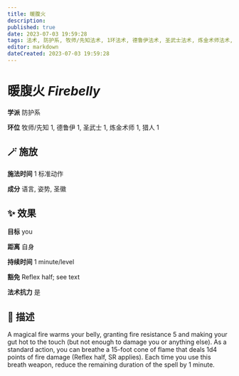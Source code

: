 ```yaml
---
title: 暖腹火
description: 
published: true
date: 2023-07-03 19:59:28
tags: 法术, 防护系, 牧师/先知法术, 1环法术, 德鲁伊法术, 圣武士法术, 炼金术师法术, 猎人法术
editor: markdown
dateCreated: 2023-07-03 19:59:28
---
```


# **暖腹火** *Firebelly*

**学派** 防护系 

**环位** 牧师/先知 1, 德鲁伊 1, 圣武士 1, 炼金术师 1, 猎人 1

## 🪄 施放

**施法时间** 1 标准动作

**成分** 语言, 姿势, 圣徽

## ✨ 效果 

**目标** you 

**距离** 自身  

**持续时间** 1 minute/level 

**豁免** Reflex half; see text

**法术抗力** 是

## 📖 描述

A magical fire warms your belly, granting fire resistance 5 and making your gut hot to the touch (but not enough to damage you or anything else). As a standard action, you can breathe a 15-foot cone of flame that deals 1d4 points of fire damage (Reflex half, SR applies). Each time you use this breath weapon, reduce the remaining duration of the spell by 1 minute.
    